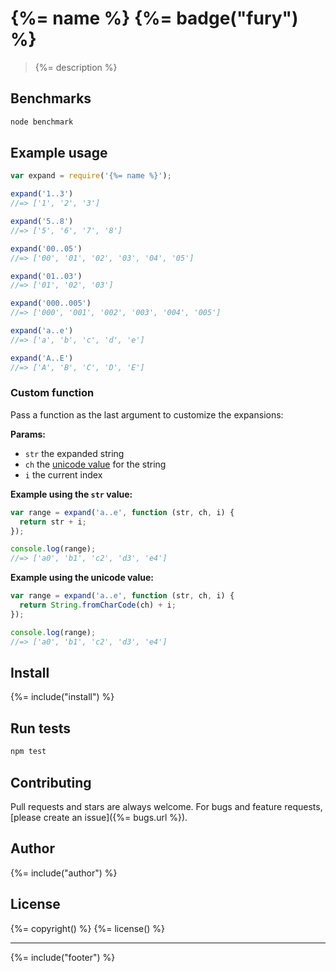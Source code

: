 # {%= name %} {%= badge("fury") %}

> {%= description %}

## Benchmarks

```bash
node benchmark
```

## Example usage

```js
var expand = require('{%= name %}');

expand('1..3')
//=> ['1', '2', '3']

expand('5..8')
//=> ['5', '6', '7', '8']

expand('00..05')
//=> ['00', '01', '02', '03', '04', '05']

expand('01..03')
//=> ['01', '02', '03']

expand('000..005')
//=> ['000', '001', '002', '003', '004', '005']

expand('a..e')
//=> ['a', 'b', 'c', 'd', 'e']

expand('A..E')
//=> ['A', 'B', 'C', 'D', 'E']
```

### Custom function

Pass a function as the last argument to customize the expansions:

**Params:**

  - `str` the expanded string
  - `ch` the [unicode value][unicode] for the string
  - `i` the current index


**Example using the `str` value:**

```js
var range = expand('a..e', function (str, ch, i) {
  return str + i;
});

console.log(range);
//=> ['a0', 'b1', 'c2', 'd3', 'e4']
```

**Example using the unicode value:**

```js
var range = expand('a..e', function (str, ch, i) {
  return String.fromCharCode(ch) + i;
});

console.log(range);
//=> ['a0', 'b1', 'c2', 'd3', 'e4']
```

## Install
{%= include("install") %}

## Run tests

```bash
npm test
```

## Contributing
Pull requests and stars are always welcome. For bugs and feature requests, [please create an issue]({%= bugs.url %}).

## Author
{%= include("author") %}

## License
{%= copyright() %}
{%= license() %}

***

{%= include("footer") %}


[unicode]: https://developer.mozilla.org/en-US/public/Web/JavaScript/Reference/Global_Objects/String/fromCharCode
